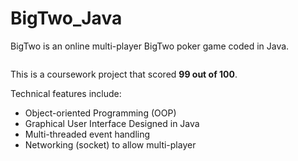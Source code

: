 # BigTwo_Java

BigTwo is an online multi-player BigTwo poker game coded in Java.

<img>

This is a coursework project that scored **99 out of 100**.

Technical features include:

- Object-oriented Programming (OOP)
- Graphical User Interface Designed in Java
- Multi-threaded event handling
- Networking (socket) to allow multi-player
